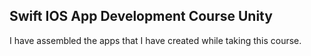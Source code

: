 ## Swift IOS App Development Course Unity

I have assembled the apps that I have created while taking this course. 
